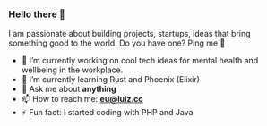 ### Hello there 👋

I am passionate about building projects, startups, ideas that bring something good to the world. Do you have one? Ping me 🙂

- 🔭 I’m currently working on cool tech ideas for mental health and wellbeing in the workplace.
- 🌱 I’m currently learning Rust and Phoenix (Elixir)
- 💬 Ask me about **anything**
- 📫 How to reach me: **eu@luiz.cc**
- ⚡ Fun fact: I started coding with PHP and Java
